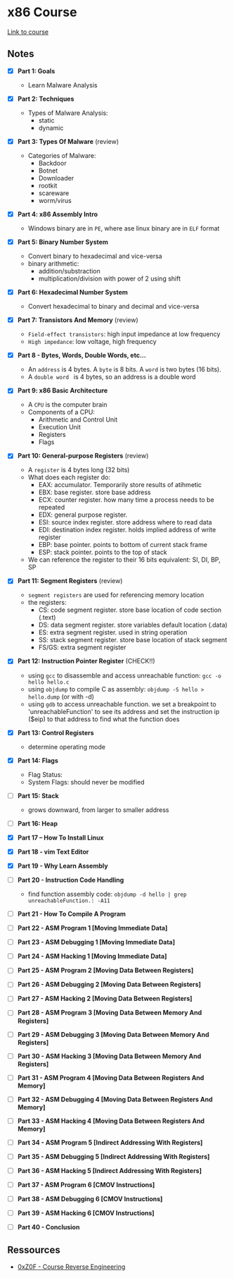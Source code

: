 # x86 Course

[Link to course](https://0xinfection.github.io/reversing/pages/x86-course.html)


## Notes

- [X] **Part 1: Goals**

    - Learn Malware Analysis


- [X] **Part 2: Techniques**

    - Types of Malware Analysis: 
      * static
      * dynamic


- [X] **Part 3: Types Of Malware** (review)

    - Categories of Malware: 
      * Backdoor
      * Botnet
      * Downloader
      * rootkit
      * scareware
      * worm/virus


- [X] **Part 4: x86 Assembly Intro**

    - Windows binary are in `PE`, where ase linux binary are in `ELF` format


- [X] **Part 5: Binary Number System**

    - Convert binary to hexadecimal and vice-versa
    - binary arithmetic: 
      * addition/substraction
      * multiplication/division with power of 2 using shift


- [X] **Part 6: Hexadecimal Number System**

    - Convert hexadecimal to binary and decimal and vice-versa


- [X] **Part 7: Transistors And Memory** (review)

    - `Field-effect transistors`: high input impedance at low frequency
    - `High impedance`: low voltage, high frequency


- [X] **Part 8 - Bytes, Words, Double Words, etc...**

    - An `address` is 4 bytes. A `byte` is 8 bits. A `word` is two bytes (16 bits).
    - A `double word ` is 4 bytes, so an address is a double word


- [X] **Part 9: x86 Basic Architecture**

    - A `CPU` is the computer brain
    - Components of a CPU: 
      * Arithmetic and Control Unit
      * Execution Unit
      * Registers
      * Flags


- [X] **Part 10: General-purpose Registers** (review)

    - A `register` is 4 bytes long (32 bits)
    - What does each register do: 
      * EAX: accumulator. Temporarily store results of atihmetic
      * EBX: base register. store base address
      * ECX: counter register. how many time a process needs to be repeated
      * EDX: general purpose register.
      * ESI: source index register. store address where to read data
      * EDI: destination index register. holds implied address of write register
      * EBP: base pointer. points to bottom of current stack frame
      * ESP: stack pointer. points to the top of stack
    - We can reference the register to their 16 bits equivalent: SI, DI, BP, SP


- [X] **Part 11: Segment Registers** (review)

    - `segment registers` are used for referencing memory location
    - the registers: 
      * CS: code segment register. store base location of code section (.text)
      * DS: data segment register. store variables default location (.data)
      * ES: extra segment register. used in string operation
      * SS: stack segment register. store base location of stack segment
      * FS/GS: extra segment register


- [X] **Part 12: Instruction Pointer Register** (CHECK!!)

    - using `gcc` to disassemble and access unreachable function: `gcc -o hello hello.c`
    - using `objdump` to compile C as assembly: `objdump -S hello > hello.dump` (or with -d)
    - using `gdb` to access unreachable function. we set a breakpoint to 
      'unreachableFunction' to see its address and set the instruction ip ($eip) 
      to that address to find what the function does


- [X] **Part 13: Control Registers**

    - determine operating mode

- [X] **Part 14: Flags**

    - Flag Status: 
    - System Flags: should never be modified


- [ ] **Part 15: Stack**

    - grows downward, from larger to smaller address


- [ ] **Part 16: Heap**


- [X] **Part 17 – How To Install Linux**


- [X] **Part 18 - vim Text Editor**


- [X] **Part 19 - Why Learn Assembly**


- [ ] **Part 20 - Instruction Code Handling**

    - find function assembly code: `objdump -d hello | grep unreachableFunction.: -A11`


- [ ] **Part 21 - How To Compile A Program**


- [ ] **Part 22 - ASM Program 1 [Moving Immediate Data]**


- [ ] **Part 23 - ASM Debugging 1 [Moving Immediate Data]**


- [ ] **Part 24 - ASM Hacking 1 [Moving Immediate Data]**


- [ ] **Part 25 - ASM Program 2 [Moving Data Between Registers]**


- [ ] **Part 26 - ASM Debugging 2 [Moving Data Between Registers]**


- [ ] **Part 27 - ASM Hacking 2 [Moving Data Between Registers]**


- [ ] **Part 28 - ASM Program 3 [Moving Data Between Memory And Registers]**


- [ ] **Part 29 - ASM Debugging 3 [Moving Data Between Memory And Registers]**


- [ ] **Part 30 - ASM Hacking 3 [Moving Data Between Memory And Registers]**


- [ ] **Part 31 - ASM Program 4 [Moving Data Between Registers And Memory]**


- [ ] **Part 32 - ASM Debugging 4 [Moving Data Between Registers And Memory]**


- [ ] **Part 33 - ASM Hacking 4 [Moving Data Between Registers And Memory]**


- [ ] **Part 34 - ASM Program 5 [Indirect Addressing With Registers]**


- [ ] **Part 35 - ASM Debugging 5 [Indirect Addressing With Registers]**


- [ ] **Part 36 - ASM Hacking 5 [Indirect Addressing With Registers]**


- [ ] **Part 37 - ASM Program 6 [CMOV Instructions]**


- [ ] **Part 38 - ASM Debugging 6 [CMOV Instructions]**


- [ ] **Part 39 - ASM Hacking 6 [CMOV Instructions]**


- [ ] **Part 40 - Conclusion**


## Ressources

- [0xZ0F - Course Reverse Engineering](https://github.com/0xZ0F/Z0FCourse_ReverseEngineering)


